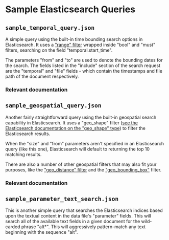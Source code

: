 # Sample Elasticsearch Queries

## `sample_temporal_query.json`

A simple query using the built-in time bounding search options in
Elasticsearch. It uses a ["range" filter][1] wrapped inside "bool" and "must"
filters, searching on the field "temporal.start\_time".

The parameters "from" and "to" are used to denote the bounding dates for the
search. The fields listed in the "include" section of the search request are
the "temporal" and "file" fields - which contain the timestamps and file path
of the document respectively.

### Relevant documentation

[1]: https://www.elastic.co/guide/en/elasticsearch/reference/current/query-dsl-range-filter.html


## `sample_geospatial_query.json`

Another fairly straightforward query using the built-in geospatial search
capability in Elasticsearch. It uses a "geo\_shape" filter ([see the
Elasticsearch documentation on the "geo\_shape" type][2]) to filter the
Elasticsearch results.

When the "size" and "from" parameters aren't specified in an Elasticsearch
query (like this one), Elasticsearch will default to returning the top 10
matching results.

There are also a number of other geospatial filters that may also fit your
purposes, like the ["geo\_distance" filter][3] and the
["geo\_bounding\_box"][4] filter.

### Relevant documentation

[2]: https://www.elastic.co/guide/en/elasticsearch/reference/current/mapping-geo-shape-type.html
[3]: https://www.elastic.co/guide/en/elasticsearch/reference/current/query-dsl-geo-distance-filter.html
[4]: https://www.elastic.co/guide/en/elasticsearch/reference/current/query-dsl-geo-bounding-box-filter.html


## `sample_parameter_text_search.json`

This is another simple query that searches the Elasticsearch indices based
upon the textual content in the data file's "parameter" fields. This will
search all of the available text fields in a given document for the
wild-carded phrase "alt\*". This will aggressively pattern-match any text
beginning with the sequence "alt".

